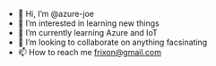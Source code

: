 - 👋 Hi, I’m @azure-joe
- 👀 I’m interested in learning new things
- 🌱 I’m currently learning Azure and IoT
- 💞️ I’m looking to collaborate on anything facsinating
- 📫 How to reach me frixon@gmail.com

<!---
azure-joe/azure-joe is a ✨ special ✨ repository because its `README.md` (this file) appears on your GitHub profile.
You can click the Preview link to take a look at your changes.
--->
